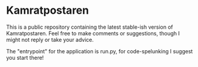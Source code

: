 # Kamratpostaren

This is a public repository containing the latest stable-ish version of Kamratpostaren. Feel free to make comments or suggestions, though I might not reply or take your advice.

The "entrypoint" for the application is run.py, for code-spelunking I suggest you start there!
